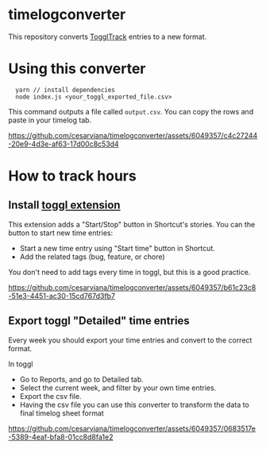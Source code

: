 # timelogconverter

This repository converts [TogglTrack](https://toggl.com/track/) entries to a new format.

# Using this converter
```
  yarn // install dependencies
  node index.js <your_toggl_exported_file.csv>
```

This command outputs a file called `output.csv`. You can copy the rows and paste in your timelog tab.

https://github.com/cesarviana/timelogconverter/assets/6049357/c4c27244-20e9-4d3e-af63-17d00c8c53d4

# How to track hours
## Install [toggl extension](https://chrome.google.com/webstore/detail/toggl-track-productivity/oejgccbfbmkkpaidnkphaiaecficdnfn)

This extension adds a "Start/Stop" button in Shortcut's stories. You can the button to start new time entries:
- Start a new time entry using "Start time" button in Shortcut.
- Add the related tags (bug, feature, or chore)

You don't need to add tags every time in toggl, but this is a good practice. 

https://github.com/cesarviana/timelogconverter/assets/6049357/b61c23c8-51e3-4451-ac30-15cd767d3fb7

## Export toggl "Detailed" time entries

Every week you should export your time entries and convert to the correct format. 

In toggl
- Go to Reports, and go to Detailed tab. 
- Select the current week, and filter by your own time entries. 
- Export the csv file.
- Having the csv file you can use this converter to transform the data to final timelog sheet format

https://github.com/cesarviana/timelogconverter/assets/6049357/0683517e-5389-4eaf-bfa8-01cc8d8fa1e2
